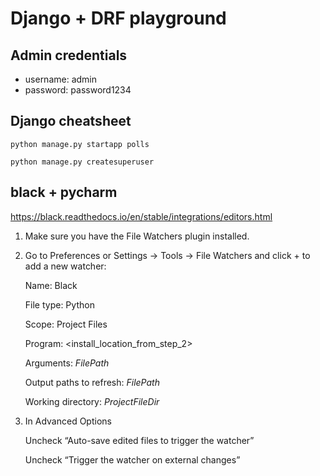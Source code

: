 # Django + DRF playground

## Admin credentials

- username: admin
- password: password1234

## Django cheatsheet

`python manage.py startapp polls`

`python manage.py createsuperuser`

## black + pycharm

https://black.readthedocs.io/en/stable/integrations/editors.html

1. Make sure you have the File Watchers plugin installed.

2. Go to Preferences or Settings -> Tools -> File Watchers and click + to add a new watcher:

    Name: Black

    File type: Python

    Scope: Project Files

    Program: <install_location_from_step_2>

    Arguments: $FilePath$

    Output paths to refresh: $FilePath$

    Working directory: $ProjectFileDir$

3. In Advanced Options

    Uncheck “Auto-save edited files to trigger the watcher”

    Uncheck “Trigger the watcher on external changes”